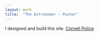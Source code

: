 ```yaml
---
layout: work
title:  "The Astronomer – Poster"
---
```


I designed and build this site. [Cornell Police](https://cupolice.cornell.edu)

